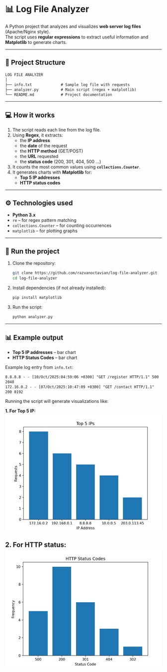 # 📊 Log File Analyzer

A Python project that analyzes and visualizes **web server log files** (Apache/Nginx style).  
The script uses **regular expressions** to extract useful information and **Matplotlib** to generate charts.  

---

## 📂 Project Structure

```
LOG FILE ANALYZER
│
├── info.txt             # Sample log file with requests
├── analyzer.py          # Main script (regex + matplotlib)
└── README.md            # Project documentation
```

---

## 💻 How it works

1. The script reads each line from the log file.  
2. Using **Regex**, it extracts:  
   - the **IP address**  
   - the **date** of the request  
   - the **HTTP method** (GET/POST)  
   - the **URL** requested  
   - the **status code** (200, 301, 404, 500 …)  
3. It counts the most common values using **`collections.Counter`**.  
4. It generates charts with **Matplotlib** for:  
   - **Top 5 IP addresses**  
   - **HTTP status codes**  

---

## ⚙️ Technologies used

- **Python 3.x**  
- `re` – for regex pattern matching  
- `collections.Counter` – for counting occurrences  
- `matplotlib` – for plotting graphs  

---

## 🚀 Run the project

1. Clone the repository:
   ```bash
   git clone https://github.com/razvanoctavian/log-file-analyzer.git
   cd log-file-analyzer
   ```

2. Install dependencies (if not already installed):
   ```bash
   pip install matplotlib
   ```

3. Run the script:
   ```bash
   python analyzer.py
   ```

---

## 📊 Example output

- **Top 5 IP addresses** – bar chart  
- **HTTP Status Codes** – bar chart  

Example log entry from `info.txt`:  
```
8.8.8.8 - - [10/Oct/2025:04:59:06 +0300] "GET /register HTTP/1.1" 500 2048
172.16.0.2 - - [07/Oct/2025:10:47:09 +0300] "GET /contact HTTP/1.1" 200 8192
```

Running the script will generate visualizations like:  

**1. For Top 5 IP:**   
![Example Output 1](example1.png)

**2. For HTTP status:**  
![Example Output 2](example2.png)
---
